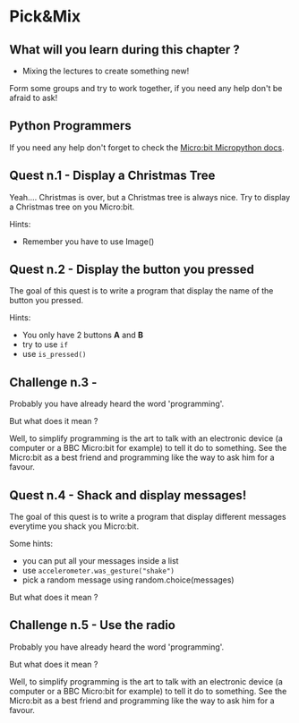 # Pick&Mix

## What will you learn during this chapter ?

* Mixing the lectures to create something new!

Form some groups and try to work together, if you need any help don't be afraid to ask!

## Python Programmers
If you need any help don't forget to check the [Micro:bit Micropython docs](https://microbit-micropython.readthedocs.io).


## Quest  n.1 - Display a Christmas Tree
Yeah.... Christmas is over, but a Christmas tree is always nice.
Try to display a Christmas tree on you Micro:bit.

Hints:
* Remember you have to use Image()

## Quest n.2 - Display the button you pressed
The goal of this quest is to write a program that display the name of the button you pressed.

Hints:
* You only have 2 buttons __A__ and __B__
* try to use `if`
* use `is_pressed()`

## Challenge n.3 - 
Probably you have already heard the word 'programming'.

But what does it mean ?

Well, to simplify programming is the art to talk with an electronic device (a computer or a BBC Micro:bit for example)
to tell it do to something.
See the Micro:bit as a best friend and programming like the way to ask him for a favour.

## Quest n.4 - Shack and display messages!
The goal of this quest is to write a program that display different messages everytime you shack you Micro:bit.

Some hints:
* you can put all your messages inside a list
* use `accelerometer.was_gesture("shake")`
* pick a random message using random.choice(messages)

But what does it mean ?

## Challenge n.5 - Use the radio
Probably you have already heard the word 'programming'.

But what does it mean ?

Well, to simplify programming is the art to talk with an electronic device (a computer or a BBC Micro:bit for example)
to tell it do to something.
See the Micro:bit as a best friend and programming like the way to ask him for a favour.
